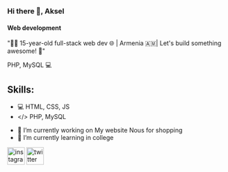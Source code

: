 ### Hi there 👋, Aksel
#### Web development
"👨‍💻 15-year-old full-stack web dev 🌐 | Armenia 🇦🇲| Let's build something awesome! 🚀"

   PHP, MySQL 💻 
 ## Skills: 
 * 💻 HTML, CSS, JS
 * </> PHP, MySQL

- 🔭 I’m currently working on My website Nous for shopping 
- 🌱 I’m currently learning in  college 


[<img src='https://cdn.jsdelivr.net/npm/simple-icons@3.0.1/icons/instagram.svg' alt='instagram' height='40'>](https://www.instagram.com/https://www.instagram.com/boys.who.code//)  [<img src='https://cdn.jsdelivr.net/npm/simple-icons@3.0.1/icons/twitter.svg' alt='twitter' height='40'>](https://twitter.com/https://twitter.com/AkselDeveloper)  


